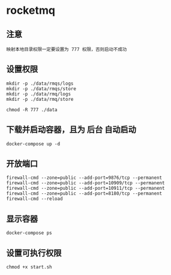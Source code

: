 # rocketmq

## 注意
    映射本地目录权限一定要设置为 777 权限，否则启动不成功


## 设置权限
    mkdir -p ./data/rmqs/logs
    mkdir -p ./data/rmqs/store
    mkdir -p ./data/rmq/logs
    mkdir -p ./data/rmq/store
    
    chmod -R 777 ./data

## 下载并启动容器，且为 后台 自动启动
    docker-compose up -d

## 开放端口
    firewall-cmd --zone=public --add-port=9876/tcp --permanent
    firewall-cmd --zone=public --add-port=10909/tcp --permanent
    firewall-cmd --zone=public --add-port=10911/tcp --permanent
    firewall-cmd --zone=public --add-port=8180/tcp --permanent
    firewall-cmd --reload

## 显示容器
    docker-compose ps

## 设置可执行权限
    chmod +x start.sh
